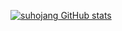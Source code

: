 [![suhojang GitHub stats](https://github-readme-stats.vercel.app/api?username=suhojang)](https://github.com/suhojang/github-readme-stats)
